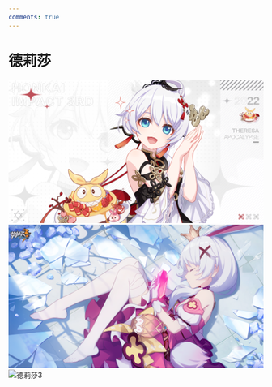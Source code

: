 ```yaml
---
comments: true
---
```

# 德莉莎
![德莉莎1](../BH3/teriri/德莉莎-1.png)  
![德莉莎2](../BH3/teriri/德莉莎2.png)  
![德莉莎3](../BH3/teriri/德莉莎3.png)  
